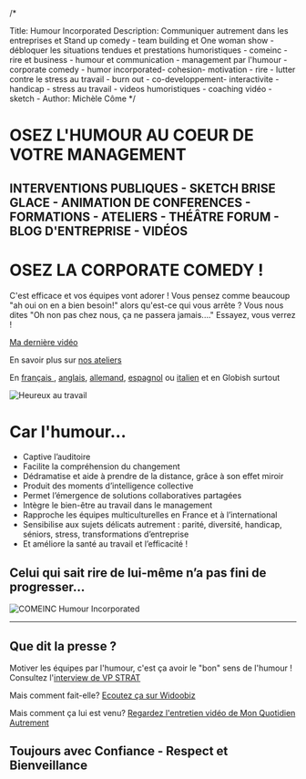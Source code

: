 /*

Title: Humour Incorporated
Description: Communiquer autrement dans les entreprises et Stand up comedy - team building et One woman show - débloquer les situations tendues et prestations humoristiques - comeinc - rire et business - humour et communication - management par l'humour - corporate comedy - humor incorporated- cohesion- motivation - rire - lutter contre le stress au travail - burn out - co-developpement- interactivite - handicap - stress au travail - videos humoristiques - coaching vidéo - sketch -
Author: Michèle Côme
*/

# **OSEZ L'HUMOUR AU COEUR DE VOTRE MANAGEMENT**

## INTERVENTIONS PUBLIQUES - SKETCH BRISE GLACE - ANIMATION DE CONFERENCES - FORMATIONS - ATELIERS 	- THÉÂTRE FORUM - BLOG D'ENTREPRISE - VIDÉOS  ##



# OSEZ LA CORPORATE COMEDY ! #


C'est efficace et vos équipes vont adorer ! Vous pensez comme beaucoup "ah oui on en a bien besoin!" alors qu'est-ce qui vous arrête ? Vous nous dites "Oh non pas chez nous, ça ne passera jamais...."
Essayez, vous verrez !

[Ma dernière vidéo](https://www.youtube.com/watch?v=Dq-LTRpCJs4)




En savoir plus sur [nos ateliers](ateliers)

En [français ](pdf/fr/comeinc-humour-incorporated.pdf), [anglais](pdf/en/comeinc-anglais.pdf), [allemand](pdf/de/comeinc-allemand.pdf), [espagnol](pdf/es/comeinc-espagnol.pdf) ou [italien](pdf/it/comeinc-italiano.pdf) et en Globish surtout


![Heureux au travail](http://i.imgur.com/Ro3zsIO.gif)

#  Car l'humour...


- Captive l’auditoire
- Facilite la compréhension du changement
- Dédramatise et aide à prendre de la distance, grâce à son effet miroir
- Produit des moments d’intelligence collective
- Permet l’émergence de solutions collaboratives partagées
- Intègre le bien-être au travail dans le management
- Rapproche les équipes multiculturelles en France et à l’international
- Sensibilise aux sujets délicats autrement : parité, diversité, handicap, séniors, stress, transformations d’entreprise
- Et améliore la santé au travail et l’efficacité !




## Celui qui sait rire de lui-même n’a pas fini de progresser…



![COMEINC Humour Incorporated](http://i.imgur.com/NNzZPAh.jpg)








----------

## Que dit la presse ?
Motiver les équipes par l'humour, c'est ça avoir le "bon" sens de l'humour ! 
Consultez l'[interview de VP STRAT](http://vpstrat.unblog.fr/2012/09/12/la-communication-de-professions-a-contenus-complexes-se-doit-elle-d%E2%80%99etre-toujours-serieuse/)

Mais comment fait-elle? [Ecoutez ça sur Widoobiz](http://www.widoobiz.com/j-entreprends-comme-je-suis/insolent-insolite/elle-fait-de-la-communication-interne-par-le-rire/28994)

Mais comment ça lui est venu? [Regardez l'entretien vidéo de Mon Quotidien Autrement](http://www.monquotidienautrement.com/travail/rire-au-boulot-ce-nest-pas-s-rieux "Rire au boulot? Ce n'est pas sérieux!")

## Toujours avec Confiance - Respect et Bienveillance